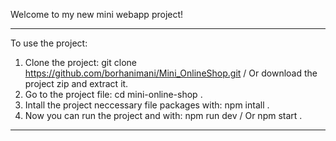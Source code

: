 Welcome to my new mini webapp project! 
__________________________________________________________________________________________________________________________________
To use the project:  
  1. Clone the project: git clone https://github.com/borhanimani/Mini_OnlineShop.git / Or download the project zip and extract it.
  2. Go to the project file: cd mini-online-shop .
  3. Intall the project neccessary file packages with: npm intall .
  4. Now you can run the project and with: npm run dev / Or npm start .
__________________________________________________________________________________________________________________________________
